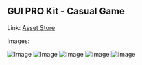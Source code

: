 ## GUI PRO Kit - Casual Game

Link: [Asset Store](https://assetstore.unity.com/packages/2d/gui/gui-pro-kit-casual-game-176695#description)

Images:

![Image](https://assetstorev1-prd-cdn.unity3d.com/package-screenshot/942bde57-abde-4c20-8a88-9b3928994a47.webp)
![Image](https://assetstorev1-prd-cdn.unity3d.com/package-screenshot/286c2b4e-ce55-4623-a35d-d57c97a21aad.webp)
![Image](https://assetstorev1-prd-cdn.unity3d.com/package-screenshot/3f73b55f-bc22-4de2-9f79-a0a298ae0d01.webp)
![Image](https://assetstorev1-prd-cdn.unity3d.com/package-screenshot/3d968687-937e-412c-bd0e-cbd4e12b8030.webp)
![Image](https://assetstorev1-prd-cdn.unity3d.com/package-screenshot/907b125a-ef98-47b2-bf93-fc1eeb88c647.webp)







    
